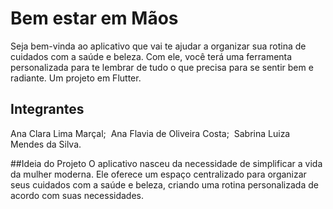 # Bem estar em Mãos


Seja bem-vinda ao aplicativo que vai te ajudar a organizar sua rotina de cuidados com a saúde e beleza. Com ele, você terá uma ferramenta personalizada para te lembrar de tudo o que precisa para se sentir bem e radiante.​
Um projeto em Flutter.

## Integrantes

Ana Clara Lima Marçal; ​
Ana Flavia de Oliveira Costa; ​
Sabrina Luiza Mendes da Silva.​

##Ideia do Projeto
O aplicativo nasceu da necessidade de simplificar a vida da mulher moderna. Ele oferece um espaço centralizado para organizar seus cuidados com a saúde e beleza, criando uma rotina personalizada de acordo com suas necessidades.​
